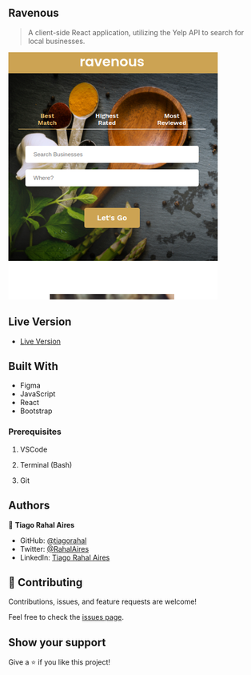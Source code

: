 ## Ravenous

 > A client-side React application, utilizing the Yelp API to search for local businesses.

![Screenshot](./screenshot.png)

## Live Version

- [Live Version](https://github.com/tiagorahal/ravenous-react)

## Built With

- Figma
- JavaScript
- React
- Bootstrap

### Prerequisites

1. VSCode

2. Terminal (Bash)

3. Git


## Authors

👤 **Tiago Rahal Aires**

- GitHub: [@tiagorahal](https://github.com/tiagorahal)
- Twitter: [@RahalAires](https://twitter.com/RahalAires)
- LinkedIn: [Tiago Rahal Aires](https://linkedin.com/tiagorahal)

## 🤝 Contributing

Contributions, issues, and feature requests are welcome!

Feel free to check the [issues page](https://github.com/tiagorahal/ravenous-react/issues).

## Show your support

Give a ⭐️ if you like this project!
